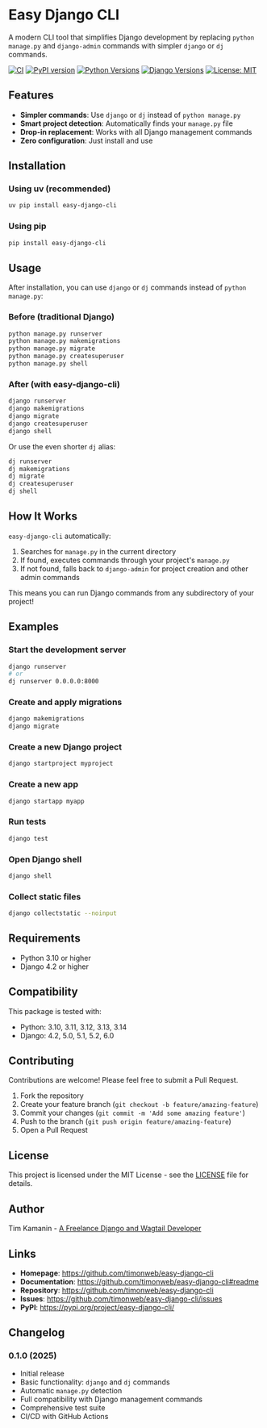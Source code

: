 # Easy Django CLI

A modern CLI tool that simplifies Django development by replacing `python manage.py` and `django-admin` commands with simpler `django` or `dj` commands.

[![CI](https://github.com/timonweb/easy-django-cli/actions/workflows/ci.yml/badge.svg)](https://github.com/timonweb/easy-django-cli/actions/workflows/ci.yml)
[![PyPI version](https://badge.fury.io/py/easy-django-cli.svg)](https://badge.fury.io/py/easy-django-cli)
[![Python Versions](https://img.shields.io/pypi/pyversions/easy-django-cli.svg)](https://pypi.org/project/easy-django-cli/)
[![Django Versions](https://img.shields.io/badge/django-4.2%20%7C%205.0%20%7C%205.1%20%7C%205.2%20%7C%206.0-blue.svg)](https://www.djangoproject.com/)
[![License: MIT](https://img.shields.io/badge/License-MIT-yellow.svg)](https://opensource.org/licenses/MIT)

## Features

- **Simpler commands**: Use `django` or `dj` instead of `python manage.py`
- **Smart project detection**: Automatically finds your `manage.py` file
- **Drop-in replacement**: Works with all Django management commands
- **Zero configuration**: Just install and use

## Installation

### Using uv (recommended)

```bash
uv pip install easy-django-cli
```

### Using pip

```bash
pip install easy-django-cli
```

## Usage

After installation, you can use `django` or `dj` commands instead of `python manage.py`:

### Before (traditional Django)

```bash
python manage.py runserver
python manage.py makemigrations
python manage.py migrate
python manage.py createsuperuser
python manage.py shell
```

### After (with easy-django-cli)

```bash
django runserver
django makemigrations
django migrate
django createsuperuser
django shell
```

Or use the even shorter `dj` alias:

```bash
dj runserver
dj makemigrations
dj migrate
dj createsuperuser
dj shell
```

## How It Works

`easy-django-cli` automatically:

1. Searches for `manage.py` in the current directory
2. If found, executes commands through your project's `manage.py`
3. If not found, falls back to `django-admin` for project creation and other admin commands

This means you can run Django commands from any subdirectory of your project!

## Examples

### Start the development server

```bash
django runserver
# or
dj runserver 0.0.0.0:8000
```

### Create and apply migrations

```bash
django makemigrations
django migrate
```

### Create a new Django project

```bash
django startproject myproject
```

### Create a new app

```bash
django startapp myapp
```

### Run tests

```bash
django test
```

### Open Django shell

```bash
django shell
```

### Collect static files

```bash
django collectstatic --noinput
```

## Requirements

- Python 3.10 or higher
- Django 4.2 or higher

## Compatibility

This package is tested with:

- Python: 3.10, 3.11, 3.12, 3.13, 3.14
- Django: 4.2, 5.0, 5.1, 5.2, 6.0

## Contributing

Contributions are welcome! Please feel free to submit a Pull Request.

1. Fork the repository
2. Create your feature branch (`git checkout -b feature/amazing-feature`)
3. Commit your changes (`git commit -m 'Add some amazing feature'`)
4. Push to the branch (`git push origin feature/amazing-feature`)
5. Open a Pull Request

## License

This project is licensed under the MIT License - see the [LICENSE](LICENSE) file for details.

## Author

Tim Kamanin - [A Freelance Django and Wagtail Developer](https://timonweb.com)

## Links

- **Homepage**: https://github.com/timonweb/easy-django-cli
- **Documentation**: https://github.com/timonweb/easy-django-cli#readme
- **Repository**: https://github.com/timonweb/easy-django-cli
- **Issues**: https://github.com/timonweb/easy-django-cli/issues
- **PyPI**: https://pypi.org/project/easy-django-cli/

## Changelog

### 0.1.0 (2025)

- Initial release
- Basic functionality: `django` and `dj` commands
- Automatic `manage.py` detection
- Full compatibility with Django management commands
- Comprehensive test suite
- CI/CD with GitHub Actions
